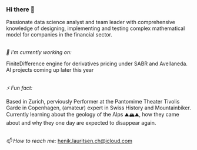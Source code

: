 ### Hi there 👋

Passionate data science analyst and team leader with comprehensive knowledge of designing, implementing and testing complex mathematical model for companies in the financial sector.

\
*🔭 I’m currently working on:*

FiniteDifference engine for derivatives pricing under SABR and Avellaneda. AI projects coming up later this year


\
*⚡ Fun fact:*

Based in Zurich, perviously Performer at the Pantomime Theater Tivolis Garde in Copenhagen, (amateur) expert in Swiss History and Mountainbiker. Currently learning about the geology of the Alps ⛰️🏔️⛰️, how they came about and why they one day are expected to disappear again.

\
*📫 How to reach me:*
henik.lauritsen.ch@icloud.com


<!--
**henrik-lauritsen-ch/henrik-lauritsen-ch** is a ✨ _special_ ✨ repository because its `README.md` (this file) appears on your GitHub profile.

Here are some ideas to get you started:

- 🔭 I’m currently working on ...
- 🌱 I’m currently learning ...
- 👯 I’m looking to collaborate on ...
- 🤔 I’m looking for help with ...
- 💬 Ask me about ...
- 📫 How to reach me: ...
- 😄 Pronouns: ...
- ⚡ Fun fact: ...
-->
